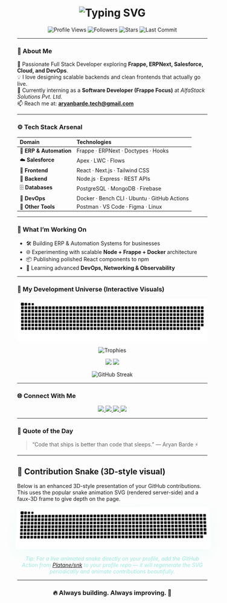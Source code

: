 <!--
🔥 Crafted by Aryan Barde | Full Stack & Frappe Developer
Theme: Dark Futuristic • Neon Cyan • Mint
-->

<h1 align="center">
  <img src="https://readme-typing-svg.demolab.com?font=JetBrains+Mono&size=26&pause=1000&color=00FFFF&center=true&vCenter=true&width=900&lines=Hey%2C+I'm+Aryan+Barde!+👋;Full+Stack+%26+Frappe+Developer;Building+Cloud+%26+ERP+Solutions;Open+Source+Contributor+%7C+Hacktoberfest+Finisher" alt="Typing SVG" />
</h1>

<p align="center">
  <img src="https://komarev.com/ghpvc/?username=aryanbarde80&label=Profile%20Views&color=00ffff&style=flat-square" alt="Profile Views" />
  <img src="https://img.shields.io/github/followers/aryanbarde80?label=Followers&style=flat-square&color=00ffff" alt="Followers" />
  <img src="https://img.shields.io/github/stars/aryanbarde80?label=Stars&style=flat-square&color=ffd54f" alt="Stars" />
  <img src="https://img.shields.io/github/last-commit/aryanbarde80/aryanbarde80?style=flat-square&color=00ffc3" alt="Last Commit" />
</p>

---

### 🧠 About Me

🚀 Passionate Full Stack Developer exploring **Frappe, ERPNext, Salesforce, Cloud, and DevOps**.  
💡 I love designing scalable backends and clean frontends that actually go live.  
🎯 Currently interning as a **Software Developer (Frappe Focus)** at *AlfaStack Solutions Pvt. Ltd.*  
📫 Reach me at: **aryanbarde.tech@gmail.com**

---

### ⚙️ Tech Stack Arsenal

| Domain | Technologies |
|:--|:--|
| 🧩 **ERP & Automation** | Frappe · ERPNext · Doctypes · Hooks |
| ☁️ **Salesforce** | Apex · LWC · Flows |
| 🎨 **Frontend** | React · Next.js · Tailwind CSS |
| 🧠 **Backend** | Node.js · Express · REST APIs |
| 🗄️ **Databases** | PostgreSQL · MongoDB · Firebase |
| 🧰 **DevOps** | Docker · Bench CLI · Ubuntu · GitHub Actions |
| 🧬 **Other Tools** | Postman · VS Code · Figma · Linux |

---

### 🧭 What I’m Working On

- 🛠 Building ERP & Automation Systems for businesses  
- 🌐 Experimenting with scalable **Node + Frappe + Docker** architecture  
- 📦 Publishing polished React components to npm  
- 🧠 Learning advanced **DevOps, Networking & Observability**

---

### 🧱 My Development Universe (Interactive Visuals)

<p align="center">
  <!-- GitHub contribution snake (static SVG rendered by Platane tool) -->
  <img src="https://github.com/Platane/snk/raw/output/github-contribution-grid-snake.svg" alt="contribution-snake" />
</p>

<p align="center">
  <img src="https://github-profile-trophy.vercel.app/?username=aryanbarde80&theme=onedark&no-frame=true&margin-w=10&margin-h=10" alt="Trophies" />
</p>

<p align="center">
  <img src="https://github-readme-stats.vercel.app/api?username=aryanbarde80&show_icons=true&theme=radical&hide_border=true" height="170px"/>
  <img src="https://github-readme-stats.vercel.app/api/top-langs/?username=aryanbarde80&layout=compact&theme=radical&hide_border=true" height="170px"/>
</p>

<p align="center">
  <img src="https://github-readme-streak-stats.herokuapp.com/?user=aryanbarde80&theme=neon-dark&hide_border=true" alt="GitHub Streak" />
</p>

---

### 🌐 Connect With Me

<p align="center">
  <a href="https://www.linkedin.com/in/aryanbarde80/" target="_blank">
    <img src="https://img.shields.io/badge/LinkedIn-0077B5?style=for-the-badge&logo=linkedin&logoColor=white"/>
  </a>
  <a href="mailto:aryanbarde.tech@gmail.com">
    <img src="https://img.shields.io/badge/Email-D14836?style=for-the-badge&logo=gmail&logoColor=white"/>
  </a>
  <a href="https://x.com/aryan62505">
    <img src="https://img.shields.io/badge/X-000000?style=for-the-badge&logo=x&logoColor=white"/>
  </a>
  <a href="https://bento.me/aryanbarde80">
    <img src="https://img.shields.io/badge/Portfolio-00E8D8?style=for-the-badge&logo=vercel&logoColor=white"/>
  </a>
</p>

---

### 🧩 Quote of the Day

> “Code that ships is better than code that sleeps.” — Aryan Barde ⚡

---

## 🔭 Contribution Snake (3D-style visual)
Below is an enhanced 3D-style presentation of your GitHub contributions.  
This uses the popular snake animation SVG (rendered server-side) and a faux-3D frame to give depth on the page.

<p align="center">
  <kbd>
    <img src="https://github.com/Platane/snk/raw/output/github-contribution-grid-snake.svg" alt="github-snake" style="max-width:100%;border-radius:8px;box-shadow:0 12px 40px rgba(0,255,200,0.06);transform: perspective(800px) rotateX(6deg) rotateY(-2deg) scale(1.02);" />
  </kbd>
</p>

<p align="center">
  <em style="color:#9be8e0">Tip: For a live animated snake directly on your profile, add the GitHub Action from <a href="https://github.com/Platane/snk" target="_blank">Platane/snk</a> to your profile repo — it will regenerate the SVG periodically and animate contributions beautifully.</em>
</p>

---

<h3 align="center">🔥 Always building. Always improving. 🚀</h3>
